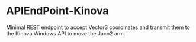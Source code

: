 # APIEndPoint-Kinova
Minimal REST endpoint to accept Vector3 coordinates and transmit them to the Kinova Windows API to move the Jaco2 arm.
